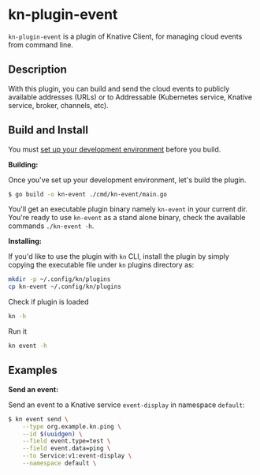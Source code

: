 # kn-plugin-event

`kn-plugin-event` is a plugin of Knative Client, for managing cloud events from command line.

## Description

With this plugin, you can build and send the cloud events to publicly available
addresses (URLs) or to Addressable (Kubernetes service, Knative service, broker,
channels, etc).

## Build and Install

You must [set up your development environment](https://github.com/knative/client/blob/master/docs/DEVELOPMENT.md#prerequisites) before you build.

**Building:**

Once you've set up your development environment, let's build the plugin.

```sh
$ go build -o kn-event ./cmd/kn-event/main.go
```

You'll get an executable plugin binary namely `kn-event` in your current dir.
You're ready to use `kn-event` as a stand alone binary, check the available commands `./kn-event -h`.

**Installing:**

If you'd like to use the plugin with `kn` CLI, install the plugin by simply copying the executable file under `kn` plugins directory as:

```sh
mkdir -p ~/.config/kn/plugins
cp kn-event ~/.config/kn/plugins
```

Check if plugin is loaded
```sh
kn -h
```

Run it
```sh
kn event -h
```

## Examples

**Send an event:**

Send an event to a Knative service `event-display` in namespace `default`:

```sh
$ kn event send \
    --type org.example.kn.ping \
    --id $(uuidgen) \
    --field event.type=test \
    --field event.data=ping \
    --to Service:v1:event-display \
    --namespace default \
```

